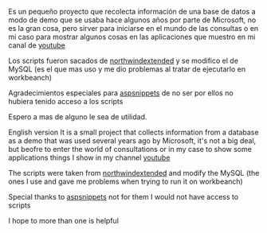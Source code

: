 Es un pequeño proyecto que recolecta información de una base de datos a modo de demo que se usaba hace algunos años por parte de Microsoft, no es la gran cosa, pero sirver para iniciarse en el mundo de las consultas o en mi caso para mostrar algunos cosas en las aplicaciones que muestro en mi canal de [youtube](http://youtube.com/nayosx)

Los scripts fueron sacados de [northwindextended](https://code.google.com/archive/p/northwindextended/downloads) y se modifico el de MySQL (es el que mas uso y me dio problemas al tratar de ejecutarlo en workbeanch)

Agradecimientos especiales para [aspsnippets](http://www.aspsnippets.com/Articles/Download-and-Install-Microsoft-Northwind-Sample-database-in-MySql.aspx) de no ser por ellos no hubiera tenido acceso a los scripts

Espero a mas de alguno le sea de utilidad.

English version
It is a small project that collects information from a database as a demo that was used several years ago by Microsoft, it's not a big deal, but beofre to enter the world of consultations or in my case to show some applications things I show in my channel [youtube](http://youtube.com/nayosx)

The scripts were taken from [northwindextended](https://code.google.com/archive/p/northwindextended/downloads) and modify the MySQL (the ones I use and gave me problems when trying to run it on workbeanch)

Special thanks to [aspsnippets](http://www.aspsnippets.com/Articles/Download-and-Install-Microsoft-Northwind-Sample-database-in-MySql.aspx) not for them I would not have access to scripts

I hope to more than one is helpful

